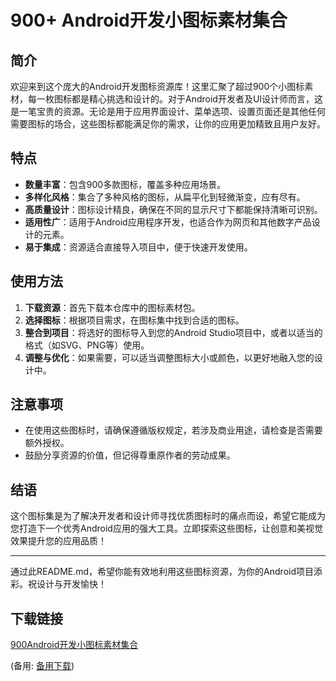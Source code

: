 # 900+ Android开发小图标素材集合

## 简介

欢迎来到这个庞大的Android开发图标资源库！这里汇聚了超过900个小图标素材，每一枚图标都是精心挑选和设计的。对于Android开发者及UI设计师而言，这是一笔宝贵的资源。无论是用于应用界面设计、菜单选项、设置页面还是其他任何需要图标的场合，这些图标都能满足你的需求，让你的应用更加精致且用户友好。

## 特点

- **数量丰富**：包含900多款图标，覆盖多种应用场景。
- **多样化风格**：集合了多种风格的图标，从扁平化到轻微渐变，应有尽有。
- **高质量设计**：图标设计精良，确保在不同的显示尺寸下都能保持清晰可识别。
- **适用性广**：适用于Android应用程序开发，也适合作为网页和其他数字产品设计的元素。
- **易于集成**：资源适合直接导入项目中，便于快速开发使用。

## 使用方法

1. **下载资源**：首先下载本仓库中的图标素材包。
2. **选择图标**：根据项目需求，在图标集中找到合适的图标。
3. **整合到项目**：将选好的图标导入到您的Android Studio项目中，或者以适当的格式（如SVG、PNG等）使用。
4. **调整与优化**：如果需要，可以适当调整图标大小或颜色，以更好地融入您的设计中。

## 注意事项

- 在使用这些图标时，请确保遵循版权规定，若涉及商业用途，请检查是否需要额外授权。
- 鼓励分享资源的价值，但记得尊重原作者的劳动成果。

## 结语

这个图标集是为了解决开发者和设计师寻找优质图标时的痛点而设，希望它能成为您打造下一个优秀Android应用的强大工具。立即探索这些图标，让创意和美视觉效果提升您的应用品质！

---

通过此README.md，希望你能有效地利用这些图标资源，为你的Android项目添彩。祝设计与开发愉快！

## 下载链接
[900Android开发小图标素材集合](https://pan.quark.cn/s/18cab7e38bc0) 

(备用: [备用下载](https://pan.baidu.com/s/1K9Ngtr83FBO0FM3TwlTzwQ?pwd=1234))
